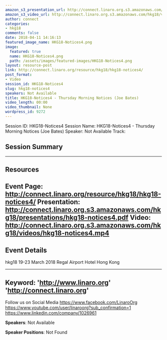 ```yaml
---
amazon_s3_presentation_url: http://connect.linaro.org.s3.amazonaws.com/hkg18/presentations/hkg18-notices4.pdf
amazon_s3_video_url: http://connect.linaro.org.s3.amazonaws.com/hkg18/videos/hkg18-notices4.mp4
author: connect
categories:
- hkg18
comments: false
date: 2018-04-11 14:16:13
featured_image_name: HKG18-Notices4.png
image:
  featured: true
  name: HKG18-Notices4.png
  path: /assets/images/featured-images/HKG18-Notices4.png
layout: resource-post
link: http://connect.linaro.org/resource/hkg18/hkg18-notices4/
post_format:
- Video
session_id: HKG18-Notices4
slug: hkg18-notices4
speakers: Not Available
title: HKG18-Notices4 - Thursday Morning Notices (Joe Bates)
video_length: 00:00
video_thumbnail: None
wordpress_id: 9272
---
```


Session ID: HKG18-Notices4
Session Name: HKG18-Notices4 - Thursday Morning Notices (Joe Bates)
Speaker: Not Available
Track: 


## Session Summary

---------------------------------------------------
## Resources
Event Page: http://connect.linaro.org/resource/hkg18/hkg18-notices4/
Presentation: http://connect.linaro.org.s3.amazonaws.com/hkg18/presentations/hkg18-notices4.pdf
Video: http://connect.linaro.org.s3.amazonaws.com/hkg18/videos/hkg18-notices4.mp4
 ---------------------------------------------------
## Event Details
hkg18
19-23 March 2018 
Regal Airport Hotel Hong Kong

---------------------------------------------------
Keyword: 
'http://www.linaro.org'
'http://connect.linaro.org'
---------------------------------------------------
Follow us on Social Media
https://www.facebook.com/LinaroOrg
https://www.youtube.com/user/linaroorg?sub_confirmation=1
https://www.linkedin.com/company/1026961

**Speakers**: Not Available

**Speaker Positions**: Not Found